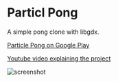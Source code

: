 Particl Pong
==============

A simple pong clone with libgdx.

[Particle Pong on Google Play](https://play.google.com/store/apps/details?id=com.collywobble.game.android)

[Youtube video explaining the project](https://www.youtube.com/watch?v=UFq21GiqaL0&feature=youtu.be)

![screenshot](https://raw.github.com/justinmeister/PongWithLibgdx/master/screenshot.png)
